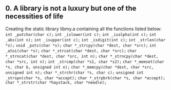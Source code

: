 ## 0. A library is not a luxury but one of the necessities of life
Creating the static library libmy.a containing all the functions listed below:
    `int _putchar(char c);`
    `int _islower(int c);`
    `int _isalpha(int c);`
    `int _abs(int n);`
    `int _isupper(int c);`
    `int _isdigit(int c);`
    `int _strlen(char *s);`
    `void _puts(char *s);`
    `char *_strcpy(char *dest, char *src);`
    `int _atoi(char *s);`
    `char *_strcat(char *dest, char *src);`
    `char *_strncat(char *dest, char *src, int n);`
    `char *_strncpy(char *dest, char *src, int n);`
    `int _strcmp(char *s1, char *s2);`
    `char *_memset(char *s, char b, unsigned int n);`
    `char *_memcpy(char *dest, char *src, unsigned int n);`
    `char *_strchr(char *s, char c);`
    `unsigned int _strspn(char *s, char *accept);`
    `char *_strpbrk(char *s, char *accept);`
    `char *_strstr(char *haystack, char *needle);`


